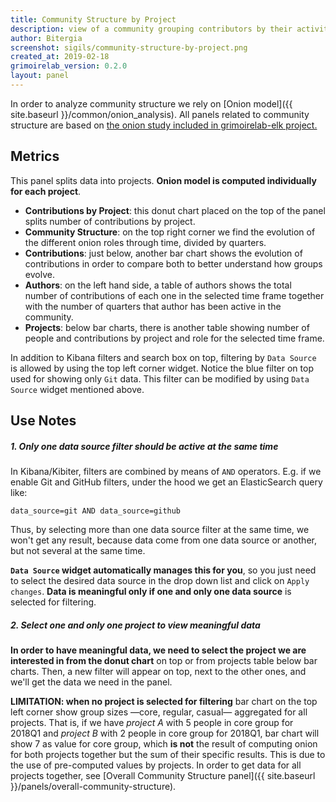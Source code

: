 ```yaml
---
title: Community Structure by Project
description: view of a community grouping contributors by their activity, split by projects.
author: Bitergia
screenshot: sigils/community-structure-by-project.png
created_at: 2019-02-18
grimoirelab_version: 0.2.0
layout: panel
---
```


In order to analyze community structure we rely on 
[Onion model]({{ site.baseurl }}/common/onion_analysis). All panels
related to community structure are based on [the onion study included in
grimoirelab-elk project.](https://github.com/chaoss/grimoirelab-elk/blob/master/doc/studies.md#onion-study)

## Metrics

This panel splits data into projects. **Onion model is computed individually
for each project**.

* **Contributions by Project**: this donut chart placed on the top of
the panel splits number of contributions by project. 
* **Community Structure**: on the top right corner we find the evolution of
the different onion roles through time, divided by quarters. 
* **Contributions**: just below, another bar chart shows the
evolution of contributions in order to compare both to better
understand how groups evolve.
* **Authors**: on the left hand side, a table of authors shows the total
number of contributions of each one in the selected time frame together
with the number of quarters that author has been active in the community.
* **Projects**: below bar charts, there is another table showing number of
people and contributions by project and role for the selected time frame.

In addition to Kibana filters and search box on top, filtering by `Data
Source` is allowed by using the top left corner widget. Notice the blue filter
on top used for showing only `Git` data. This filter can be modified by using
`Data Source` widget mentioned above.

## Use Notes

##### 1. Only one data source filter should be active at the same time

In Kibana/Kibiter, filters are combined by means of `AND` operators.
E.g. if we enable Git and GitHub filters, under the hood we get
an ElasticSearch query like:
```
data_source=git AND data_source=github
```
Thus, by selecting more than one data source filter at the same time,
we won't get any result, because data come from one data source or another,
but not several at the same time.

**`Data Source` widget automatically manages this for you**, so you just need
to select the desired data source in the drop down list and click on
`Apply changes`. **Data is meaningful only if one and only one data source** 
is selected for filtering.

##### 2. Select one and only one project to view meaningful data

**In order to have meaningful data, we need to select the project we
are interested in from the donut chart** on top or from
projects table below bar charts. Then, a new filter will appear on top, next
to the other ones, and we'll get the data we need in the panel.


**LIMITATION: when no project is selected for filtering** bar chart 
on the top left corner show group sizes
&mdash;core, regular, casual&mdash; aggregated for all projects.
That is, if we have _project A_ with 5 people in core group for 2018Q1
and _project B_ with 2 people in core group for 2018Q1, bar chart will
show 7 as value for core group, which **is not** the result of computing
onion for both projects together but the sum of their specific results.
This is due to the use of pre-computed values by projects. In order to
get data for all projects together, see
[Overall Community Structure panel]({{ site.baseurl }}/panels/overall-community-structure).


